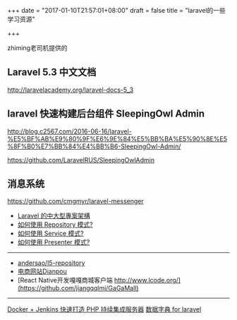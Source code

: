 +++
date = "2017-01-10T21:57:01+08:00"
draft = false
title = "laravel的一些学习资源"

+++

zhiming老司机提供的

     
## Laravel 5.3 中文文档 ##

http://laravelacademy.org/laravel-docs-5_3

## laravel 快速构建后台组件 SleepingOwl Admin ##

http://blog.c2567.com/2016-06-16/laravel-%E5%BF%AB%E9%80%9F%E6%9E%84%E5%BB%BA%E5%90%8E%E5%8F%B0%E7%BB%84%E4%BB%B6-SleepingOwl-Admin/

https://github.com/LaravelRUS/SleepingOwlAdmin


## 消息系统 ##

https://github.com/cmgmyr/laravel-messenger


- [Laravel 的中大型專案架構](http://oomusou.io/laravel/laravel-architecture/)
- [如何使用 Repository 模式?](http://oomusou.io/laravel/laravel-repository/)
- [如何使用 Service 模式?](http://oomusou.io/laravel/laravel-service/)
- [如何使用 Presenter 模式?](http://oomusou.io/laravel/laravel-presenter/)

-------------------------------------------------------------------------------

- [andersao/l5-repository](https://github.com/andersao/l5-repository)
- [电商网站Dianpou](https://github.com/dianpou/dianpou)
- [React Native开发嘎嘎商城客户端 http://www.lcode.org/](https://github.com/jiangqqlmj/GaGaMall)

-------------------------------------------------------------------------------
[Docker + Jenkins 快速打造 PHP 持续集成服务器](https://laravel-china.org/topics/1416)
[数据字典 for laravel](https://github.com/zhuzhichao/laravel-db-dict)


